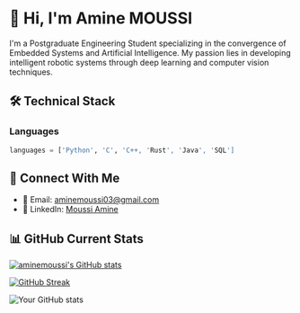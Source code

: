 # 👋 Hi, I'm Amine MOUSSI

I'm a Postgraduate Engineering Student specializing in the convergence of Embedded Systems and Artificial Intelligence. My passion lies in developing intelligent robotic systems through deep learning and computer vision techniques.

## 🛠️ Technical Stack
### Languages
```python
languages = ['Python', 'C', 'C++, 'Rust', 'Java', 'SQL']
```

## 🔗 Connect With Me

- 📧 Email: aminemoussi03@gmail.com
- 💼 LinkedIn: [Moussi Amine](https://www.linkedin.com/in/moussi-m-amine-0566062a6)

## 📊 GitHub Current Stats


[![aminemoussi's GitHub stats](https://github-readme-stats.vercel.app/api/top-langs?username=aminemoussi&theme=dark&show_icons=true)](https://github.com/aminemoussi)

[![GitHub Streak](https://streak-stats.demolab.com?user=aminemoussi&theme=dark&hide_border=true&border_radius=5&mode=weekly&hide_current_streak=true&hide_longest_streak=true)](https://git.io/streak-stats)

![Your GitHub stats](https://github-readme-stats.vercel.app/api?username=aminemoussi&show_icons=true&theme=dark)



